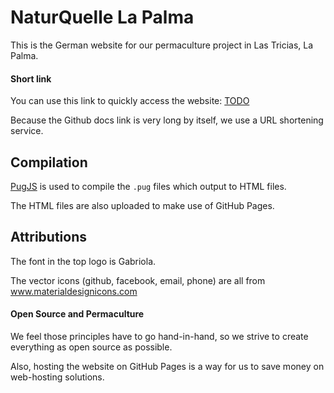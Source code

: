 # NaturQuelle La Palma

This is the German website for our permaculture project in Las Tricias, La Palma.

#### Short link

You can use this link to quickly access the website: [TODO]()

Because the Github docs link is very long by itself, we use a URL shortening service.

## Compilation

[PugJS](https://pugjs.org) is used to compile the `.pug` files which output to HTML files.

The HTML files are also uploaded to make use of GitHub Pages.

## Attributions

The font in the top logo is Gabriola.

The vector icons (github, facebook, email, phone) are all from www.materialdesignicons.com

#### Open Source and Permaculture 

We feel those principles have to go hand-in-hand, so we strive to create everything as open source as possible.

Also, hosting the website on GitHub Pages is a way for us to save money on web-hosting solutions.
